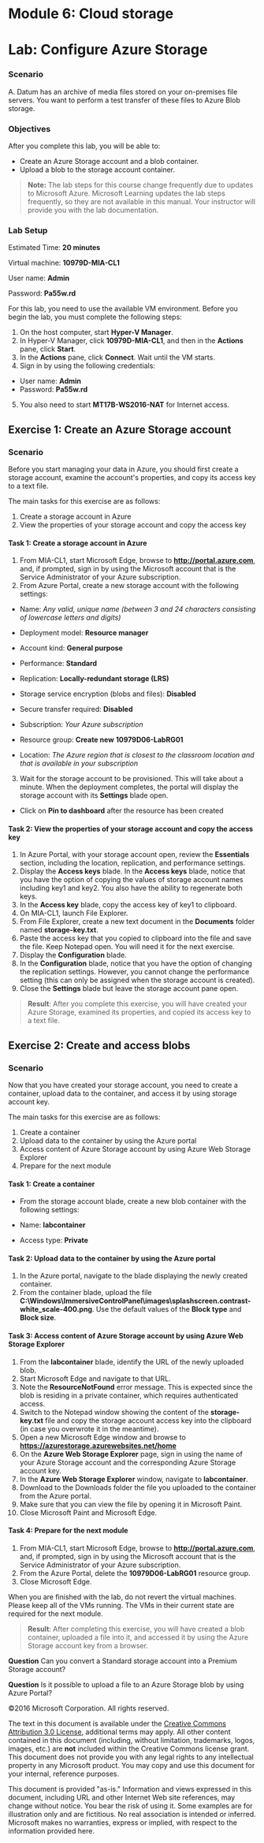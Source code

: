 ﻿# Module 6: Cloud storage
# Lab: Configure Azure Storage
  
### Scenario
  
A. Datum has an archive of media files stored on your on-premises file servers. You want to perform a test transfer of these files to Azure Blob storage.


### Objectives
  
After you complete this lab, you will be able to:

-   Create an Azure Storage account and a blob container.
-   Upload a blob to the storage account container.
> **Note:** The lab steps for this course change frequently due to updates to Microsoft Azure. Microsoft Learning updates the lab steps frequently, so they are not available in this manual. Your instructor will provide you with the lab documentation.

### Lab Setup
  
Estimated Time: **20 minutes**

Virtual machine: **10979D-MIA-CL1**

User name: **Admin**

Password: **Pa55w.rd**

For this lab, you need to use the available VM environment. Before you begin the lab, you must complete the following steps:

1.   On the host computer, start **Hyper-V Manager**.
2.   In Hyper-V Manager, click **10979D-MIA-CL1**, and then in the **Actions** pane, click **Start**.
3.   In the **Actions** pane, click **Connect**. Wait until the VM starts. 
4.   Sign in by using the following credentials: 

  -   User name: **Admin**
  -   Password: **Pa55w.rd**

5.   You also need to start **MT17B-WS2016-NAT** for Internet access.


## Exercise 1: Create an Azure Storage account
  
### Scenario
  
Before you start managing your data in Azure, you should first create a storage account, examine the account's properties, and copy its access key to a text file.

The main tasks for this exercise are as follows:

1.   Create a storage account in Azure
2.   View the properties of your storage account and copy the access key


#### Task 1: Create a storage account in Azure
  
1.   From MIA-CL1, start Microsoft Edge, browse to **http://portal.azure.com**, and, if prompted, sign in by using the Microsoft account that is the Service Administrator of your Azure subscription.
2.   From Azure Portal, create a new storage account with the following settings: 

  -   Name: _Any valid, unique name (between 3 and 24 characters consisting of lowercase letters and digits)_

  -   Deployment model: **Resource manager**

  -   Account kind: **General purpose**

  -   Performance: **Standard**

  -   Replication: **Locally-redundant storage (LRS)**

  -   Storage service encryption (blobs and files): **Disabled**

  -   Secure transfer required: **Disabled**

  -   Subscription: _Your Azure subscription_

  -   Resource group: **Create new** **10979D06-LabRG01**

  -   Location: _The Azure region that is closest to the classroom location and that is available in your subscription_

3.   Wait for the storage account to be provisioned. This will take about a minute. When the deployment completes, the portal will display the storage account with its **Settings** blade open.

  -  Click on **Pin to dashboard** after the resource has been created

#### Task 2: View the properties of your storage account and copy the access key
  
1.   In Azure Portal, with your storage account open, review the **Essentials** section, including the location, replication, and performance settings.
2.   Display the **Access keys** blade.  In the **Access keys** blade, notice that you have the option of copying the values of storage account names including key1 and key2. You also have the ability to regenerate both keys.
3.   In the **Access key** blade, copy the access key of key1 to clipboard.
4.   On MIA-CL1, launch File Explorer.
5.   From File Explorer, create a new text document in the **Documents** folder named **storage-key.txt**.
6.   Paste the access key that you copied to clipboard into the file and save the file. Keep Notepad open. You will need it for the next exercise.
7.   Display the **Configuration** blade.
8.   In the **Configuration** blade, notice that you have the option of changing the replication settings. However, you cannot change the performance setting (this can only be assigned when the storage account is created).
9.   Close the **Settings** blade but leave the storage account pane open.

> **Result**: After you complete this exercise, you will have created your Azure Storage, examined its properties, and copied its access key to a text file.


## Exercise 2: Create and access blobs
  
### Scenario
  
Now that you have created your storage account, you need to create a container, upload data to the container, and access it by using storage account key.

The main tasks for this exercise are as follows:

1.   Create a container
2.   Upload data to the container by using the Azure portal
3.   Access content of Azure Storage account by using Azure Web Storage Explorer
4.   Prepare for the next module


#### Task 1: Create a container
  
-   From the storage account blade, create a new blob container with the following settings:

  -   Name: **labcontainer**
  -   Access type: **Private**


#### Task 2: Upload data to the container by using the Azure portal
  
1.   In the Azure portal, navigate to the blade displaying the newly created container.
2.   From the container blade, upload the file **C:\\Windows\\ImmersiveControlPanel\\images\\splashscreen.contrast-white_scale-400.png**. Use the default values of the **Block type** and **Block size**.


#### Task 3: Access content of Azure Storage account by using Azure Web Storage Explorer
  
1.   From the **labcontainer** blade, identify the URL of the newly uploaded blob. 
2.   Start Microsoft Edge and navigate to that URL.
3.   Note the **ResourceNotFound** error message. This is expected since the blob is residing in a private container, which requires authenticated access. 
4.   Switch to the Notepad window showing the content of the **storage-key.txt** file and copy the storage account access key into the clipboard (in case you overwrote it in the meantime).
5.   Open a new Microsoft Edge window and browse to **https://azurestorage.azurewebsites.net/home**
6.   On the **Azure Web Storage Explorer** page, sign in using the name of your Azure Storage account and the corresponding Azure Storage account key. 
7.   In the **Azure Web Storage Explorer** window, navigate to  **labcontainer**.
8.   Download to the Downloads folder the file you uploaded to the container from the Azure portal.
9.   Make sure that you can view the file by opening it in Microsoft Paint. 
10.   Close Microsoft Paint and Microsoft Edge.

#### Task 4: Prepare for the next module
  
1.   From MIA-CL1, start Microsoft Edge, browse to **http://portal.azure.com**, and, if prompted, sign in by using the Microsoft account that is the Service Administrator of your Azure subscription.
2.   From the Azure Portal, delete the **10979D06-LabRG01** resource group.
3.   Close Microsoft Edge.

When you are finished with the lab, do not revert the virtual machines. Please keep all of the VMs running. The VMs in their current state are required for the next module.

> **Result**: After completing this exercise, you will have created a blob container, uploaded a file into it, and accessed it by using the Azure Storage account key from a browser.



**Question** 
Can you convert a Standard storage account into a Premium Storage account?

**Question** 
Is it possible to upload a file to an Azure Storage blob by using Azure Portal?


©2016 Microsoft Corporation. All rights reserved.

The text in this document is available under the [Creative Commons Attribution 3.0 License](https://creativecommons.org/licenses/by/3.0/legalcode "Creative Commons Attribution 3.0 License"), additional terms may apply.  All other content contained in this document (including, without limitation, trademarks, logos, images, etc.) are **not** included within the Creative Commons license grant.  This document does not provide you with any legal rights to any intellectual property in any Microsoft product. You may copy and use this document for your internal, reference purposes.

This document is provided "as-is." Information and views expressed in this document, including URL and other Internet Web site references, may change without notice. You bear the risk of using it. Some examples are for illustration only and are fictitious. No real association is intended or inferred. Microsoft makes no warranties, express or implied, with respect to the information provided here.

  
